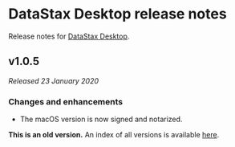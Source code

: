 # DataStax Desktop release notes
Release notes for [DataStax Desktop](https://downloads.datastax.com/#desktop).

## v1.0.5

*Released 23 January 2020*

### Changes and enhancements

* The macOS version is now signed and notarized.

**This is an old version.** An index of all versions is available [here](https://github.com/datastax/release-notes/blob/master/DataStax_Desktop/DataStax_Desktop.md).
